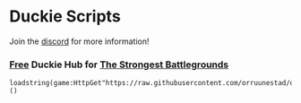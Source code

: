 # Duckie Scripts
Join the [discord](https://discord.gg/fjdsklfjdslak;fjdsalfa) for more information!

### <ins>Free</ins> Duckie Hub for <ins>The Strongest Battlegrounds</ins>
```
loadstring(game:HttpGet"https://raw.githubusercontent.com/orruunestad/orruunestad/refs/heads/main/FreeDuckieHUB")()
```
